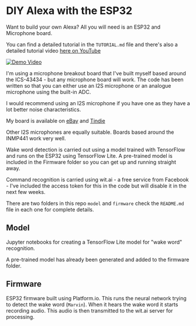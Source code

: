 # DIY Alexa with the ESP32

Want to build your own Alexa? All you will need is an ESP32 and Microphone board.

You can find a detailed tutorial in the `TUTORIAL.md` file and there's also a detailed tutorial video [here on YouTube](https://youtu.be/re-dSV_a0tM)

[![Demo Video](https://img.youtube.com/vi/re-dSV_a0tM/0.jpg)](https://www.youtube.com/watch?v=re-dSV_a0tM)

I'm using a microphone breakout board that I've built myself based around the ICS-43434 - but any microphone board will work. The code has been written so that you can either use an I2S microphone or an analogue microphone using the built-in ADC.

I would recommend using an I2S microphone if you have one as they have a lot better noise characteristics.

My board is available on [eBay](https://www.ebay.co.uk/itm/154115095985) and [Tindie](https://www.tindie.com/products/atomic14/ics-43434-i2s-mems-microphone-breakout-board/)

Other I2S microphones are equally suitable. Boards based around the INMP441 work very well.

Wake word detection is carried out using a model trained with TensorFlow and runs on the ESP32 using TensorFlow Lite. A pre-trained model is included in the Firmware folder so you can get up and running straight away.

Command recognition is carried using wit.ai - a free service from Facebook - I've included the access token for this in the code but will disable it in the next few weeks.

There are two folders in this repo `model` and `firmware` check the `README.md` file in each one for complete details.

## Model

Jupyter notebooks for creating a TensorFlow Lite model for "wake word" recognition.

A pre-trained model has already been generated and added to the firmware folder.

## Firmware

ESP32 firmware built using Platform.io. This runs the neural network trying to detect the wake word (`Marvin`). When it hears the wake word it starts recording audio. This audio is then transmitted to the wit.ai server for processing.
